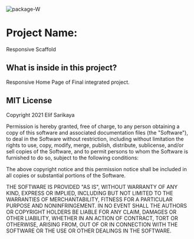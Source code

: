 ![package-W](https://user-images.githubusercontent.com/77562114/126876178-b9b2d4c5-617f-4486-937b-fd658cfb5a05.png)

# Project Name:
Responsive Scaffold
 

## What is inside in this project?
Responsive Home Page of Final integrated project. 



## MIT License
Copyright 2021 Elif Sarikaya

Permission is hereby granted, free of charge, to any person obtaining a copy of this software and associated documentation files (the "Software"), to deal in the Software without restriction, including without limitation the rights to use, copy, modify, merge, publish, distribute, sublicense, and/or sell copies of the Software, and to permit persons to whom the Software is furnished to do so, subject to the following conditions:

The above copyright notice and this permission notice shall be included in all copies or substantial portions of the Software.

THE SOFTWARE IS PROVIDED "AS IS", WITHOUT WARRANTY OF ANY KIND, EXPRESS OR IMPLIED, INCLUDING BUT NOT LIMITED TO THE WARRANTIES OF MERCHANTABILITY, FITNESS FOR A PARTICULAR PURPOSE AND NONINFRINGEMENT. IN NO EVENT SHALL THE AUTHORS OR COPYRIGHT HOLDERS BE LIABLE FOR ANY CLAIM, DAMAGES OR OTHER LIABILITY, WHETHER IN AN ACTION OF CONTRACT, TORT OR OTHERWISE, ARISING FROM, OUT OF OR IN CONNECTION WITH THE SOFTWARE OR THE USE OR OTHER DEALINGS IN THE SOFTWARE.
 

 




